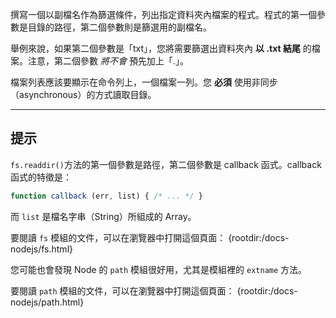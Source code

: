 撰寫一個以副檔名作為篩選條件，列出指定資料夾內檔案的程式。程式的第一個參數是目錄的路徑，第二個參數則是篩選用的副檔名。

舉例來說，如果第二個參數是「txt」，您將需要篩選出資料夾內 **以 .txt 結尾** 的檔案。注意，第二個參數 _將不會_ 預先加上「.」。

檔案列表應該要顯示在命令列上，一個檔案一列。您 **必須** 使用非同步（asynchronous）的方式讀取目錄。

----------------------------------------------------------------------
## 提示

`fs.readdir()`方法的第一個參數是路徑，第二個參數是 callback 函式。callback 函式的特徵是：

```js
function callback (err, list) { /* ... */ }
```

而 `list` 是檔名字串（String）所組成的 Array。

要閱讀 `fs` 模組的文件，可以在瀏覽器中打開這個頁面：
  {rootdir:/docs-nodejs/fs.html}

您可能也會發現 Node 的 `path` 模組很好用，尤其是模組裡的 `extname` 方法。

要閱讀 `path` 模組的文件，可以在瀏覽器中打開這個頁面：
  {rootdir:/docs-nodejs/path.html}
